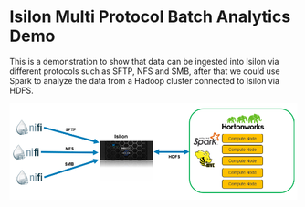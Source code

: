 # Isilon Multi Protocol Batch Analytics Demo
This is a demonstration to show that data can be ingested into Isilon via different protocols such as SFTP, NFS and SMB, after that we could use Spark to analyze the data from a Hadoop cluster connected to Isilon via HDFS.

![Diagram](/Isilon-Multi-Protocol-Batch-Analytics.png)
